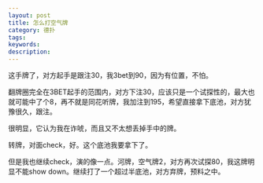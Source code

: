 ```yaml
---
layout: post
title: 怎么打空气牌
category: 德扑
tags: 
keywords: 
description: 
---
```


<p>

<a class="fancybox-buttons" data-fancybox-group="button" href="http://7xtttt.com1.z0.glb.clouddn.com/Air_1.png"><img src="http://7xtttt.com1.z0.glb.clouddn.com/porkerbg.jpg" alt="" hidden/></a>

<a class="fancybox-buttons" data-fancybox-group="button" href="http://7xtttt.com1.z0.glb.clouddn.com/Air_2.png"></a>

<a class="fancybox-buttons" data-fancybox-group="button" href="http://7xtttt.com1.z0.glb.clouddn.com/Air_3.png"></a>


</p>



这手牌了，对方起手是跟注30，我3bet到90，因为有位置，不怕。

翻牌圈完全在3BET起手的范围内，对方下注30，应该只是一个试探性的，最大也就可能中了个8，再不就是同花听牌，我加注到195，希望直接拿下底池，对方犹豫很久，跟注。

很明显，它认为我在诈唬，而且又不太想丢掉手中的牌。

转牌，对面check，好。这个底池我要拿下了。

但是我也继续check，演的像一点。河牌，空气牌2，对方再次试探80，我这牌明显不能show down。继续打了一个超过半底池，对方弃牌，预料之中。
